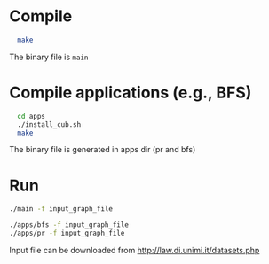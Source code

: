 # Compile
```bash
  make
```
The binary file is `main`

# Compile applications (e.g., BFS)
```bash
  cd apps
  ./install_cub.sh
  make
```
The binary file is generated in apps dir (pr and bfs)

# Run
```bash
./main -f input_graph_file
```
```bash
./apps/bfs -f input_graph_file
./apps/pr -f input_graph_file
```

Input file can be downloaded from http://law.di.unimi.it/datasets.php
